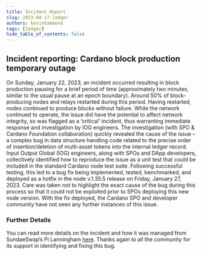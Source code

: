 ```yaml
---
title: Incident Report
slug: 2023-04-17-ledger
authors: kevinhammond
tags: [ledger]
hide_table_of_contents: false
---
```


## Incident reporting: Cardano block production temporary outage

On Sunday, January 22, 2023, an incident occurred resulting in block production pausing for a brief period of time (approximately two minutes, similar to the usual pause at an epoch boundary). Around 50% of block-producing nodes and relays restarted during this period. Having restarted, nodes continued to produce blocks without failure. While the network continued to operate, the issue did have the potential to affect network integrity, so was flagged as a ‘critical’ incident, thus warranting immediate response and investigation by IOG engineers.
The investigation (with SPO & Cardano Foundation collaboration) quickly revealed the cause of the issue – a complex bug in data structure handling code related to the precise order of insertion/deletion of multi-asset tokens into the internal ledger record. Input Output Global (IOG) engineers, along with SPOs and DApp developers, collectively identified how to reproduce the issue as a unit test that could be included in the standard Cardano node test suite. 
Following successful testing, this led to a bug fix being implemented, tested, benchmarked, and deployed as a hotfix in the node v.1.35.5 release on Friday, January 27, 2023. Care was taken not to highlight the exact cause of the bug during this process so that it could not be exploited prior to SPOs deploying this new node version.
With the fix deployed, the Cardano SPO and developer community have not seen any further instances of this issue.

### Further Details

You can read more details on the incident and how it was managed from SundaeSwap’s Pi Lanningham [here](https://www.314pool.com/post/cardano-post-mortem-1). Thanks again to all the community for its support in identifying and fixing this bug.

